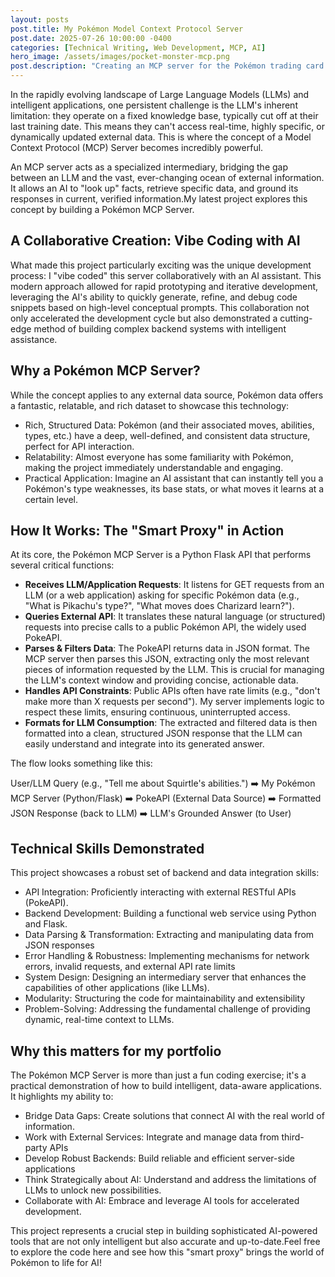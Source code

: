 ```yaml
---
layout: posts
post.title: My Pokémon Model Context Protocol Server
post.date: 2025-07-26 10:00:00 -0400
categories: [Technical Writing, Web Development, MCP, AI]
hero_image: /assets/images/pocket-monster-mcp.png
post.description: "Creating an MCP server for the Pokémon trading card game."
---
```

In the rapidly evolving landscape of Large Language Models (LLMs) and intelligent applications, one persistent challenge is the LLM's inherent limitation: they operate on a fixed knowledge base, typically cut off at their last training date. This means they can't access real-time, highly specific, or dynamically updated external data. This is where the concept of a Model Context Protocol (MCP) Server becomes incredibly powerful. 

An MCP server acts as a specialized intermediary, bridging the gap between an LLM and the vast, ever-changing ocean of external information. It allows an AI to "look up" facts, retrieve specific data, and ground its responses in current, verified information.My latest project explores this concept by building a Pokémon MCP Server. 

## A Collaborative Creation: Vibe Coding with AI
What made this project particularly exciting was the unique development process: I "vibe coded" this server collaboratively with an AI assistant. This modern approach allowed for rapid prototyping and iterative development, leveraging the AI's ability to quickly generate, refine, and debug code snippets based on high-level conceptual prompts. This collaboration not only accelerated the development cycle but also demonstrated a cutting-edge method of building complex backend systems with intelligent assistance.
## Why a Pokémon MCP Server?
While the concept applies to any external data source, Pokémon data offers a fantastic, relatable, and rich dataset to showcase this technology:
* Rich, Structured Data: Pokémon (and their associated moves, abilities, types, etc.) have a deep, well-defined, and consistent data structure, perfect for API interaction.
* Relatability: Almost everyone has some familiarity with Pokémon, making the project immediately understandable and engaging.
* Practical Application: Imagine an AI assistant that can instantly tell you a Pokémon's type weaknesses, its base stats, or what moves it learns at a certain level.
## How It Works: The "Smart Proxy" in Action
At its core, the Pokémon MCP Server is a Python Flask API that performs several critical functions:
* **Receives LLM/Application Requests**: It listens for GET requests from an LLM (or a web application) asking for specific Pokémon data (e.g., "What is Pikachu's type?", "What moves does Charizard learn?").
* **Queries External API**: It translates these natural language (or structured) requests into precise calls to a public Pokémon API, the widely used PokeAPI.
* **Parses & Filters Data**: The PokeAPI returns data in JSON format. The MCP server then parses this JSON, extracting only the most relevant pieces of information requested by the LLM. This is crucial for managing the LLM's context window and providing concise, actionable data.
* **Handles API Constraints**: Public APIs often have rate limits (e.g., "don't make more than X requests per second"). My server implements logic to respect these limits, ensuring continuous, uninterrupted access. 
* **Formats for LLM Consumption**: The extracted and filtered data is then formatted into a clean, structured JSON response that the LLM can easily understand and integrate into its generated answer.

The flow looks something like this:

User/LLM Query (e.g., "Tell me about Squirtle's abilities.") ➡️ My Pokémon MCP Server (Python/Flask) ➡️ PokeAPI (External Data Source) ➡️ Formatted JSON Response (back to LLM) ➡️ LLM's Grounded Answer (to User)

## Technical Skills Demonstrated
This project showcases a robust set of backend and data integration skills:
* API Integration: Proficiently interacting with external RESTful APIs (PokeAPI).
* Backend Development: Building a functional web service using Python and Flask.
* Data Parsing & Transformation: Extracting and manipulating data from JSON responses
* Error Handling & Robustness: Implementing mechanisms for network errors, invalid requests, and external API rate limits
* System Design: Designing an intermediary server that enhances the capabilities of other applications (like LLMs).
* Modularity: Structuring the code for maintainability and extensibility
* Problem-Solving: Addressing the fundamental challenge of providing dynamic, real-time context to LLMs.

## Why this matters for my portfolio

The Pokémon MCP Server is more than just a fun coding exercise; it's a practical demonstration of how to build intelligent, data-aware applications. It highlights my ability to:
* Bridge Data Gaps: Create solutions that connect AI with the real world of information.
* Work with External Services: Integrate and manage data from third-party APIs
* Develop Robust Backends: Build reliable and efficient server-side applications
* Think Strategically about AI: Understand and address the limitations of LLMs to unlock new possibilities.
* Collaborate with AI: Embrace and leverage AI tools for accelerated development.

This project represents a crucial step in building sophisticated AI-powered tools that are not only intelligent but also accurate and up-to-date.Feel free to explore the code here and see how this "smart proxy" brings the world of Pokémon to life for AI!